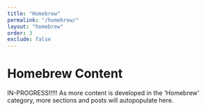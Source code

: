 ```yaml
---
title: "Homebrew"
permalink: "/homebrew/"
layout: "homebrew"
order: 3
exclude: false
---
```

# Homebrew Content

IN-PROGRESS!!!!! As more content is developed in the 'Homebrew' category, more sections and posts will autopopulate here. 
